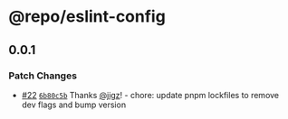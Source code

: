 # @repo/eslint-config

## 0.0.1

### Patch Changes

- [#22](https://github.com/zeroopensource/zero-schema/pull/22) [`6b80c5b`](https://github.com/zeroopensource/zero-schema/commit/6b80c5b9f394e13cb11eee15f029c732b826348a) Thanks [@jigz](https://github.com/jigz)! - chore: update pnpm lockfiles to remove dev flags and bump version
